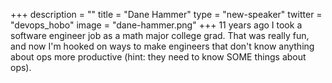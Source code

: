 +++
description = ""
title = "Dane Hammer"
type = "new-speaker"
twitter = "devops_hobo"
image = "dane-hammer.png"
+++
11 years ago I took a software engineer job as a math major college grad. That was really fun, and now I'm hooked on ways to make engineers that don't know anything about ops more productive (hint: they need to know SOME things about ops).